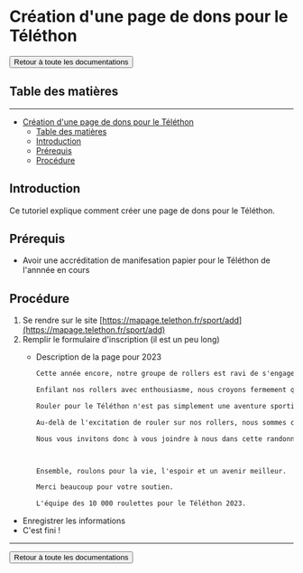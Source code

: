 # Création d'une page de dons pour le Téléthon

<a href="https://florobart.github.io/Documentations/"><button type="button">Retour à toute les documentations</button></a>

## Table des matières

****

- [Création d'une page de dons pour le Téléthon](#création-dune-page-de-dons-pour-le-téléthon)
  - [Table des matières](#table-des-matières)
  - [Introduction](#introduction)
  - [Prérequis](#prérequis)
  - [Procédure](#procédure)
  
<div class="page"></div>

## Introduction

Ce tutoriel explique comment créer une page de dons pour le Téléthon.

## Prérequis

- Avoir une accréditation de manifesation papier pour le Téléthon de l'annnée en cours

## Procédure

1. Se rendre sur le site [https://mapage.telethon.fr/sport/add](https://mapage.telethon.fr/sport/add)
2. Remplir le formulaire d'inscription (il est un peu long)
    - Description de la page pour 2023

      ```txt
      Cette année encore, notre groupe de rollers est ravi de s'engager dans une aventure extraordinaire au profit du Téléthon 2023. Nous mettons nos patins en action pour une cause qui nous tient particulièrement à coeur, et nous souhaitons partager avec vous notre motivation profonde.

      Enfilant nos rollers avec enthousiasme, nous croyons fermement que la solidarité et l'action communautaire peuvent faire une différence significative dans la vie de ceux qui en ont le plus besoin. Le Téléthon incarne cette force collective qui transcende les frontières et rassemble les individus autour d'un objectif commun : soutenir la recherche médicale pour vaincre les maladies génétiques rares.

      Rouler pour le Téléthon n'est pas simplement une aventure sportive, mais un moyen pour nous de contribuer à l'espoir et à la guérison. Chaque coup de patin représente un pas de plus vers la découverte de traitements novateurs, offrant ainsi une lueur d'espoir aux familles touchées par ces conditions médicales difficiles.

      Au-delà de l'excitation de rouler sur nos rollers, nous sommes conscients que notre participation a un impact réel. Chacune de vos contributions, qu'elles soient financières ou symboliques, contribue à faire avancer la recherche et à offrir une meilleure qualité de vie à ceux qui luttent contre des maladies rares.

      Nous vous invitons donc à vous joindre à nous dans cette randonnée pour le Téléthon 2023. Ensemble, faisons de chaque tour de roulette un geste de solidarité, d'espoir et de soutien envers ceux qui se battent courageusement contre l'adversité. Votre participation, qu'elle soit sur les roulettes ou par un don, est une étape cruciale sur la voie de la guérison et du progrès médical.



      Ensemble, roulons pour la vie, l'espoir et un avenir meilleur.

      Merci beaucoup pour votre soutien.

      L'équipe des 10 000 roulettes pour le Téléthon 2023.
      ```

- Enregistrer les informations
- C'est fini !

****

<a href="https://florobart.github.io/Documentations/"><button type="button">Retour à toute les documentations</button></a>
